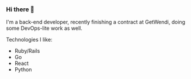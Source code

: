 ### Hi there 👋

I'm a back-end developer, recently finishing a contract at GetWendi, doing some DevOps-lite work as well.

Technologies I like:
- Ruby/Rails
- Go
- React
- Python
